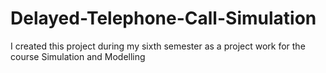 
# Delayed-Telephone-Call-Simulation
I created this project during my sixth semester as a project work for the course Simulation and Modelling
